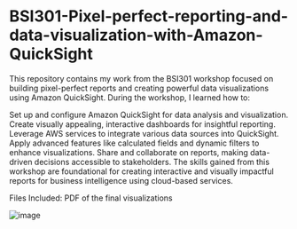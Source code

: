   # BSI301-Pixel-perfect-reporting-and-data-visualization-with-Amazon-QuickSight
This repository contains my work from the BSI301 workshop focused on building pixel-perfect reports and creating powerful data visualizations using Amazon QuickSight. During the workshop, I learned how to:

Set up and configure Amazon QuickSight for data analysis and visualization.
Create visually appealing, interactive dashboards for insightful reporting.
Leverage AWS services to integrate various data sources into QuickSight.
Apply advanced features like calculated fields and dynamic filters to enhance visualizations.
Share and collaborate on reports, making data-driven decisions accessible to stakeholders.
The skills gained from this workshop are foundational for creating interactive and visually impactful reports for business intelligence using cloud-based services.

Files Included:
PDF of the final visualizations

![image](https://github.com/user-attachments/assets/4c4111f3-bce5-4b83-a3c5-11d8d4c225bc)


